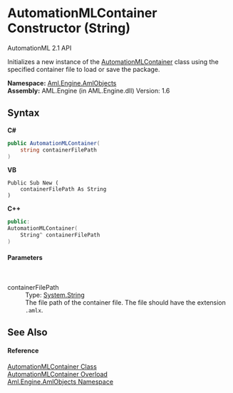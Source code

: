 # AutomationMLContainer Constructor (String)
AutomationML 2.1 API 

Initializes a new instance of the <a href="T_Aml_Engine_AmlObjects_AutomationMLContainer">AutomationMLContainer</a> class using the specified container file to load or save the package.

**Namespace:**&nbsp;<a href="N_Aml_Engine_AmlObjects">Aml.Engine.AmlObjects</a><br />**Assembly:**&nbsp;AML.Engine (in AML.Engine.dll) Version: 1.6

## Syntax

**C#**<br />
``` C#
public AutomationMLContainer(
	string containerFilePath
)
```

**VB**<br />
``` VB
Public Sub New ( 
	containerFilePath As String
)
```

**C++**<br />
``` C++
public:
AutomationMLContainer(
	String^ containerFilePath
)
```


#### Parameters
&nbsp;<dl><dt>containerFilePath</dt><dd>Type: <a href="https://docs.microsoft.com/dotnet/api/system.string" target="_parent" rel="noopener noreferrer">System.String</a><br />The file path of the container file. The file should have the extension `.amlx`.</dd></dl>

## See Also


#### Reference
<a href="T_Aml_Engine_AmlObjects_AutomationMLContainer">AutomationMLContainer Class</a><br /><a href="Overload_Aml_Engine_AmlObjects_AutomationMLContainer__ctor">AutomationMLContainer Overload</a><br /><a href="N_Aml_Engine_AmlObjects">Aml.Engine.AmlObjects Namespace</a><br />